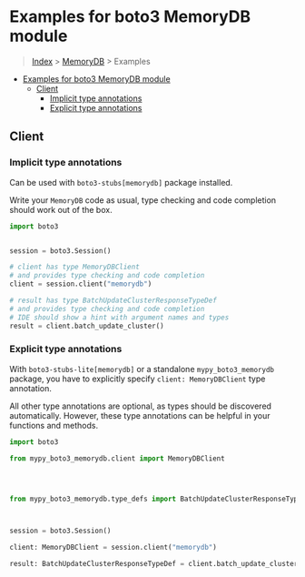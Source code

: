 <a id="examples-for-boto3-memorydb-module"></a>

# Examples for boto3 MemoryDB module

> [Index](../README.md) > [MemoryDB](./README.md) > Examples

- [Examples for boto3 MemoryDB module](#examples-for-boto3-memorydb-module)
  - [Client](#client)
    - [Implicit type annotations](#implicit-type-annotations)
    - [Explicit type annotations](#explicit-type-annotations)

<a id="client"></a>

## Client

<a id="implicit-type-annotations"></a>

### Implicit type annotations

Can be used with `boto3-stubs[memorydb]` package installed.

Write your `MemoryDB` code as usual, type checking and code completion should
work out of the box.

```python
import boto3


session = boto3.Session()

# client has type MemoryDBClient
# and provides type checking and code completion
client = session.client("memorydb")

# result has type BatchUpdateClusterResponseTypeDef
# and provides type checking and code completion
# IDE should show a hint with argument names and types
result = client.batch_update_cluster()
```

<a id="explicit-type-annotations"></a>

### Explicit type annotations

With `boto3-stubs-lite[memorydb]` or a standalone `mypy_boto3_memorydb`
package, you have to explicitly specify `client: MemoryDBClient` type
annotation.

All other type annotations are optional, as types should be discovered
automatically. However, these type annotations can be helpful in your functions
and methods.

```python
import boto3

from mypy_boto3_memorydb.client import MemoryDBClient




from mypy_boto3_memorydb.type_defs import BatchUpdateClusterResponseTypeDef



session = boto3.Session()

client: MemoryDBClient = session.client("memorydb")

result: BatchUpdateClusterResponseTypeDef = client.batch_update_cluster()
```
